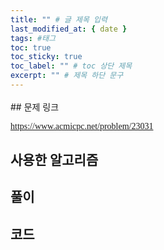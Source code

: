 ```yaml
---
title: "" # 글 제목 입력
last_modified_at: { date }
tags: #태그
toc: true
toc_sticky: true
toc_label: "" # toc 상단 제목
excerpt: "" # 제목 하단 문구
---
```


<style>
  .font-style {
    font-family: "TheJamsil5Bold";
    font-style: normal;
    font-size: 1em;
    font-weight: 100;
  }
</style>
<p style="font-size:1.2em"> </p>
## 문제 링크

[<span class="font-style">https://www.acmicpc.net/problem/23031</span>](https://www.acmicpc.net/problem/23031)

## 사용한 알고리즘

<p class="font-style"> </p>

## 풀이

<p class="font-style"> </p>

## 코드

<div class="my-gist">
</div>
